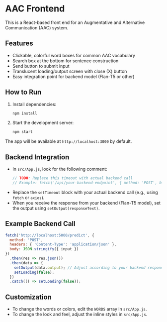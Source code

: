 # AAC Frontend

This is a React-based front end for an Augmentative and Alternative Communication (AAC) system.

## Features
- Clickable, colorful word boxes for common AAC vocabulary
- Search box at the bottom for sentence construction
- Send button to submit input
- Translucent loading/output screen with close (X) button
- Easy integration point for backend model (Flan-T5 or other)

## How to Run

1. Install dependencies:
   ```bash
   npm install
   ```
2. Start the development server:
   ```bash
   npm start
   ```

The app will be available at `http://localhost:3000` by default.

## Backend Integration

- In `src/App.js`, look for the following comment:
  ```js
  // TODO: Replace this timeout with actual backend call
  // Example: fetch('/api/your-backend-endpoint', { method: 'POST', body: JSON.stringify({ input }) })
  ```
- Replace the `setTimeout` block with your actual backend call (e.g., using `fetch` or `axios`).
- When you receive the response from your backend (Flan-T5 model), set the output using `setOutput(responseText)`.

## Example Backend Call
```js
fetch('http://localhost:5000/predict', {
  method: 'POST',
  headers: { 'Content-Type': 'application/json' },
  body: JSON.stringify({ input })
})
  .then(res => res.json())
  .then(data => {
    setOutput(data.output); // Adjust according to your backend response
    setLoading(false);
  })
  .catch(() => setLoading(false));
```

## Customization
- To change the words or colors, edit the `WORDS` array in `src/App.js`.
- To change the look and feel, adjust the inline styles in `src/App.js`. 